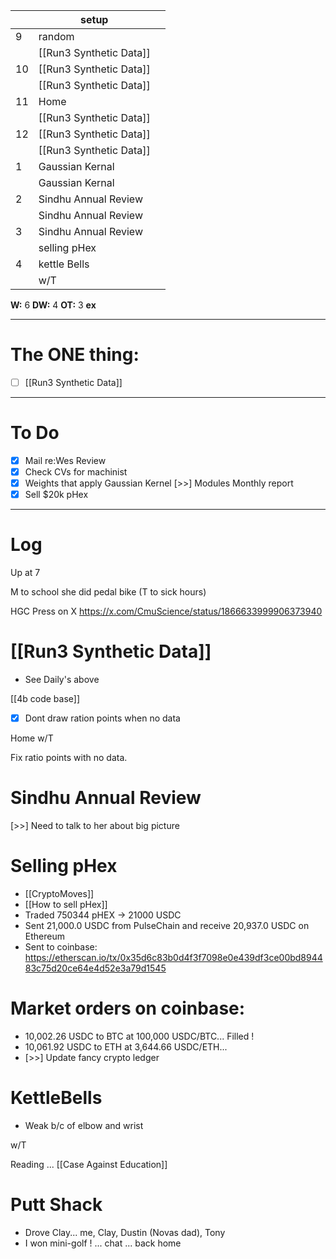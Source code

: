 
|     | setup                   |     |
| --- | ----------------------- | --- |
| 9   | random                  |     |
|     | [[Run3 Synthetic Data]] |     |
| 10  | [[Run3 Synthetic Data]] |     |
|     | [[Run3 Synthetic Data]] |     |
| 11  | Home                    |     |
|     | [[Run3 Synthetic Data]] |     |
| 12  | [[Run3 Synthetic Data]] |     |
|     | [[Run3 Synthetic Data]] |     |
| 1   | Gaussian Kernal         |     |
|     | Gaussian Kernal         |     |
| 2   | Sindhu Annual Review    |     |
|     | Sindhu Annual Review    |     |
| 3   | Sindhu Annual Review    |     |
|     | selling pHex            |     |
| 4   | kettle Bells            |     |
|     | w/T                     |     |

**W:** 6
**DW:** 4
**OT:** 3
**ex** 

---
# The ONE thing: 
- [ ] [[Run3 Synthetic Data]]

---
# To Do

- [x] Mail re:Wes Review
- [x] Check CVs for machinist
- [x] Weights that apply Gaussian Kernel
 [>>] Modules Monthly report
- [x] Sell $20k pHex

---

# Log

Up at 7

M to school she did pedal bike 
(T to sick hours) 

HGC Press on X
https://x.com/CmuScience/status/1866633999906373940

# [[Run3 Synthetic Data]]
- See Daily's above

[[4b code base]]
- [x] Dont draw ration points when no data

Home w/T 

Fix ratio points with no data.

# Sindhu Annual Review
 [>>] Need to talk to her about big picture


# Selling pHex
- [[CryptoMoves]]
- [[How to sell pHex]]
- Traded 750344 pHEX  -> 21000 USDC
- Sent 21,000.0 USDC from PulseChain and receive 20,937.0 USDC on Ethereum
- Sent to coinbase: https://etherscan.io/tx/0x35d6c83b0d4f3f7098e0e439df3ce00bd894483c75d20ce64e4d52e3a79d1545

# Market orders on coinbase:
- 10,002.26 USDC to BTC at 100,000 USDC/BTC... Filled !
- 10,061.92 USDC to ETH at 3,644.66 USDC/ETH... 
- [>>] Update fancy crypto ledger

# KettleBells 
- Weak b/c of elbow and wrist

w/T 

Reading ... [[Case Against Education]]

# Putt Shack
- Drove Clay... me, Clay, Dustin (Novas dad), Tony
- I won mini-golf ! ... chat ... back home

